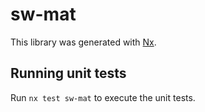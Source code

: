 # sw-mat

This library was generated with [Nx](https://nx.dev).

## Running unit tests

Run `nx test sw-mat` to execute the unit tests.
